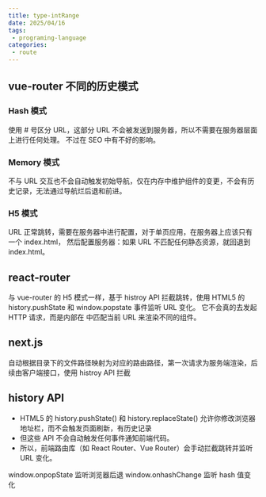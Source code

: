 ```yaml
---
title: type-intRange
date: 2025/04/16
tags:
 - programing-language
categories:
 - route
---
```


## vue-router 不同的历史模式

### Hash 模式
使用 # 号区分 URL，这部分 URL 不会被发送到服务器，所以不需要在服务器层面上进行任何处理。
不过在 SEO 中有不好的影响。

### Memory 模式
不与 URL 交互也不会自动触发初始导航，仅在内存中维护组件的变更，不会有历史记录，无法通过导航烂后退和前进。

### H5 模式
URL 正常跳转，需要在服务器中进行配置，对于单页应用，在服务器上应该只有一个 index.html， 然后配置服务器：如果 URL 不匹配任何静态资源，就回退到 index.html。

## react-router
与 vue-router 的 H5 模式一样，基于 histroy API 拦截跳转，使用 HTML5 的 history.pushState 和 window.popstate 事件监听 URL 变化。
它不会真的去发起 HTTP 请求，而是内部在 <Routes> 中匹配当前 URL 来渲染不同的组件。

## next.js
自动根据目录下的文件路径映射为对应的路由路径，第一次请求为服务端渲染，后续由客户端接口，使用 histroy API 拦截

## history API
- HTML5 的 history.pushState() 和 history.replaceState() 允许你修改浏览器地址栏，而不会触发页面刷新，有历史记录
- 但这些 API 不会自动触发任何事件通知前端代码。
- 所以，前端路由库（如 React Router、Vue Router）会手动拦截跳转并监听 URL 变化。

window.onpopState 监听浏览器后退
window.onhashChange 监听 hash 值变化
